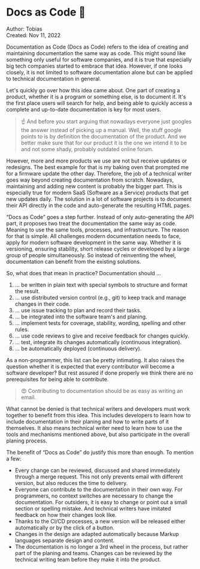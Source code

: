 # Docs as Code :notebook:

Author: Tobias\
Created: Nov 11, 2022

Documentation as Code (Docs as Code) refers to the idea of creating and maintaining documentation the same way as code. This might sound like something only useful for software companies, and it is true that especially big tech companies started to embrace that idea. However, if one looks closely, it is not limited to software documentation alone but can be applied to technical documentation in general.

Let's quickly go over how this idea came about. One part of creating a product, whether it is a program or something else, is to document it. It's the first place users will search for help, and being able to quickly access a complete and up-to-date documentation is key for most users.

> :point_up:
> And before you start arguing that nowadays everyone just googles the answer instead of picking up a manual. Well, the stuff google points to is by definition the documentation of the product. And we better make sure that for our product it is the one we intend it to be and not some shady, probably outdated online forum. 

However, more and more products we use are not but receive updates or redesigns. The best example for that is my baking oven that prompted me for a firmware update the other day. Therefore, the job of a technical writer goes way beyond creating documentation from scratch. Nowadays, maintaining and adding new content is probably the bigger part. This is especially true for modern SaaS (Software as a Service) products that get new updates daily. The solution in a lot of software projects is to document their API directly in the code and auto-generate the resulting HTML pages.

“Docs as Code” goes a step further. Instead of only auto-generating the API part, it proposes two treat the documentation the same way as code. Meaning to use the same tools, processes, and infrastructure. The reason for that is simple. All challenges modern documentation needs to face, apply for modern software development in the same way. Whether it is versioning, ensuring stability, short release cycles or developed by a large group of people simultaneously.  So instead of reinventing the wheel, documentation can benefit from the existing solutions.

So, what does that mean in practice? Documentation should …

1. … be written in plain text with special symbols to structure and format the result.
2. … use distributed version control (e.g., git) to keep track and manage changes in their code.
3. … use issue tracking to plan and record their tasks.
4. … be integrated into the software team's and planing.
5. … implement tests for coverage, stability, wording, spelling and other rules.
6. … use code reviews to give and receive feedback for changes quickly.
7. … test, integrate its changes automatically (continuous integration).
8. … be automatically deployed (continuous delivery).

As a non-programmer, this list can be pretty intimating. It also raises the question whether it is expected that every contributor will become a software developer? But rest assured if done properly we think there are no prerequisites for being able to contribute.

> :heart_eyes:
> Contributing to documentation should be as easy as writing an email.

What cannot be denied is that technical writers and developers must work together to benefit from this idea. This includes developers to learn how to include documentation in their planing and how to write parts of it themselves. It also means technical writer need to learn how to use the tools and mechanisms mentioned above, but also participate in the overall planing process.


The benefit of “Docs as Code” do justify this more than enough. To mention a few:

* Every change can be reviewed, discussed and shared immediately through a merge request. This not only prevents email with different version, but also reduces the time to delivery.
* Everyone can contribute to the documentation in their own way. For programmers, no context switches are necessary to change the documentation. For outsiders, it is easy to change or point out a small section or spelling mistake. And technical writers have imitated feedback on how their changes look like.
* Thanks to the CI/CD processes, a new version will be released either automatically or by the click of a button. 
* Changes in the design are adapted automatically because Markup languages separate design and content.
* The documentation is no longer a 3rd wheel in the process, but rather part of the planing and teams. Changes can be reviewed by the technical writing team before they make it into the product.